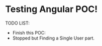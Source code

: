 # Testing Angular POC!

<p>TODO LIST:</p>
    <ul>
        <li>Finish this POC:</li>
        <li>Stopped but Finding a Single User part.</li>
    </ul>    

